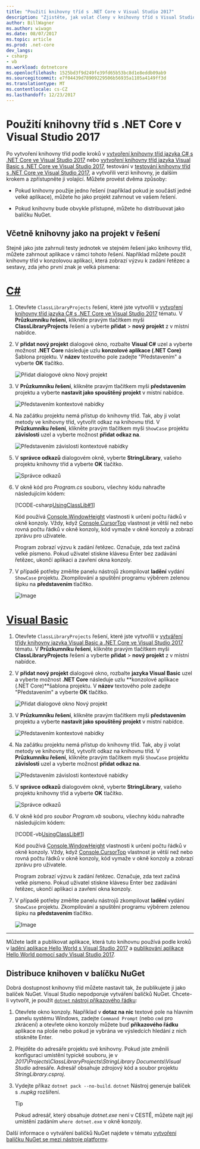 ```yaml
---
title: "Použití knihovny tříd s .NET Core v Visual Studio 2017"
description: "Zjistěte, jak volat členy v knihovny tříd s Visual Studio 2017."
author: BillWagner
ms.author: wiwagn
ms.date: 08/07/2017
ms.topic: article
ms.prod: .net-core
dev_langs:
- csharp
- vb
ms.workload: dotnetcore
ms.openlocfilehash: 1525bd3f9d249fe39fd65b53bc8d1e8eddb09ab9
ms.sourcegitcommit: e7f04439d78909229506b56935a1105a4149ff3d
ms.translationtype: MT
ms.contentlocale: cs-CZ
ms.lasthandoff: 12/23/2017
---
```

# <a name="consuming-a-class-library-with-net-core-in-visual-studio-2017"></a>Použití knihovny tříd s .NET Core v Visual Studio 2017

Po vytvoření knihovny tříd podle kroků v [vytvoření knihovny tříd jazyka C# s .NET Core ve Visual Studio 2017](./library-with-visual-studio.md) nebo [vytvoření knihovny tříd jazyka Visual Basic s .NET Core ve Visual Studio 2017](vb-library-with-visual-studio.md), testování v [testování knihovny tříd s .NET Core ve Visual Studio 2017](testing-library-with-visual-studio.md), a vytvořili verzi knihovny, je dalším krokem a zpřístupněte ji volající. Můžete provést dvěma způsoby:

* Pokud knihovny použije jedno řešení (například pokud je součástí jedné velké aplikace), můžete ho jako projekt zahrnout ve vašem řešení.

* Pokud knihovny bude obvykle přístupné, můžete ho distribuovat jako balíčku NuGet.

## <a name="including-a-library-as-a-project-in-a-solution"></a>Včetně knihovny jako na projekt v řešení

Stejně jako jste zahrnuli testy jednotek ve stejném řešení jako knihovny tříd, můžete zahrnout aplikace v rámci tohoto řešení. Například můžete použít knihovny tříd v konzolovou aplikaci, která zobrazí výzvu k zadání řetězec a sestavy, zda jeho první znak je velká písmena:

# <a name="ctabcsharp"></a>[C#](#tab/csharp)
1. Otevřete `ClassLibraryProjects` řešení, které jste vytvořili v [vytvoření knihovny tříd jazyka C# s .NET Core ve Visual Studio 2017](./library-with-visual-studio.md) tématu. V **Průzkumníku řešení**, klikněte pravým tlačítkem myši **ClassLibraryProjects** řešení a vyberte **přidat** > **nový projekt** z v místní nabídce.

1. V **přidat nový projekt** dialogové okno, rozbalte **Visual C#** uzel a vyberte možnost **.NET Core** následuje uzlu **konzolové aplikace (.NET Core)** Šablona projektu. V **název** textového pole zadejte "Představením" a vyberte **OK** tlačítko.

   ![Přidat dialogové okno Nový projekt](./media/consuming-library-with-visual-studio/addnewproject.png)

1. V **Průzkumníku řešení**, klikněte pravým tlačítkem myši **představením** projektu a vyberte **nastavit jako spouštěný projekt** v místní nabídce. 

   ![Představením kontextové nabídky](./media/consuming-library-with-visual-studio/setstartupproject.png)

1. Na začátku projektu nemá přístup do knihovny tříd. Tak, aby ji volat metody ve knihovny tříd, vytvořit odkaz na knihovnu tříd. V **Průzkumníku řešení**, klikněte pravým tlačítkem myši `ShowCase` projektu **závislosti** uzel a vyberte možnost **přidat odkaz na**.

   ![Představením závislosti kontextové nabídky](./media/consuming-library-with-visual-studio/addreference.png)

1. V **správce odkazů** dialogovém okně, vyberte **StringLibrary**, vašeho projektu knihovny tříd a vyberte **OK** tlačítko.

   ![Správce odkazů](./media/consuming-library-with-visual-studio/referencemanager.png)

1. V okně kód pro *Program.cs* souboru, všechny kódu nahraďte následujícím kódem:

   [!CODE-csharp[UsingClassLib#1](../../../samples/snippets/csharp/getting_started/with_visual_studio_2017/showcase.cs)]

   Kód používá [Console.WindowHeight](xref:System.Console.WindowHeight) vlastnosti k určení počtu řádků v okně konzoly. Vždy, když [Console.CursorTop](xref:System.Console.CursorTop) vlastnost je větší než nebo rovná počtu řádků v okně konzoly, kód vymaže v okně konzoly a zobrazí zprávu pro uživatele.

   Program zobrazí výzvu k zadání řetězec. Označuje, zda text začíná velké písmeno. Pokud uživatel stiskne klávesu Enter bez zadávání řetězec, ukončí aplikaci a zavření okna konzoly.

1. V případě potřeby změňte panelu nástrojů zkompilovat **ladění** vydání `ShowCase` projektu. Zkompilování a spuštění programu výběrem zelenou šipku na **představením** tlačítko.

   ![Image](./media/consuming-library-with-visual-studio/toolbar.png)
# <a name="visual-basictabvisual-basic"></a>[Visual Basic](#tab/visual-basic)
1. Otevřete `ClassLibraryProjects` řešení, které jste vytvořili v [vytváření třídy knihovny jazyka Visual Basic a .NET Core ve Visual Studio 2017](vb-library-with-visual-studio.md) tématu. V **Průzkumníku řešení**, klikněte pravým tlačítkem myši **ClassLibraryProjects** řešení a vyberte **přidat** > **nový projekt** z v místní nabídce.

1. V **přidat nový projekt** dialogové okno, rozbalte **jazyka Visual Basic** uzel a vyberte možnost **.NET Core** následuje uzlu **konzolové aplikace (.NET Core)**šablona projektu. V **název** textového pole zadejte "Představením" a vyberte **OK** tlačítko.

   ![Přidat dialogové okno Nový projekt](./media/consuming-library-with-visual-studio/vb-addnewproject.png)

1. V **Průzkumníku řešení**, klikněte pravým tlačítkem myši **představením** projektu a vyberte **nastavit jako spouštěný projekt** v místní nabídce. 

   ![Představením kontextové nabídky](./media/consuming-library-with-visual-studio/setstartupproject.png)

1. Na začátku projektu nemá přístup do knihovny tříd. Tak, aby ji volat metody ve knihovny tříd, vytvořit odkaz na knihovnu tříd. V **Průzkumníku řešení**, klikněte pravým tlačítkem myši `ShowCase` projektu **závislosti** uzel a vyberte možnost **přidat odkaz na**.

   ![Představením závislosti kontextové nabídky](./media/consuming-library-with-visual-studio/addreference.png)

1. V **správce odkazů** dialogovém okně, vyberte **StringLibrary**, vašeho projektu knihovny tříd a vyberte **OK** tlačítko.

   ![Správce odkazů](./media/consuming-library-with-visual-studio/referencemanager.png)

1. V okně kód pro *soubor Program.vb* souboru, všechny kódu nahraďte následujícím kódem:

    [!CODE-vb[UsingClassLib#1](../../../samples/snippets/core/tutorials/vb-library-with-visual-studio/showcase.vb)]

   Kód používá [Console.WindowHeight](xref:System.Console.WindowHeight) vlastnosti k určení počtu řádků v okně konzoly. Vždy, když [Console.CursorTop](xref:System.Console.CursorTop) vlastnost je větší než nebo rovná počtu řádků v okně konzoly, kód vymaže v okně konzoly a zobrazí zprávu pro uživatele.

   Program zobrazí výzvu k zadání řetězec. Označuje, zda text začíná velké písmeno. Pokud uživatel stiskne klávesu Enter bez zadávání řetězec, ukončí aplikaci a zavření okna konzoly.

1. V případě potřeby změňte panelu nástrojů zkompilovat **ladění** vydání `ShowCase` projektu. Zkompilování a spuštění programu výběrem zelenou šipku na **představením** tlačítko.

   ![Image](./media/consuming-library-with-visual-studio/toolbar.png)
---

Můžete ladit a publikovat aplikace, která tuto knihovnu používá podle kroků v [ladění aplikace Hello World s Visual Studio 2017](debugging-with-visual-studio.md) a [publikování aplikace Hello World pomocí sady Visual Studio 2017](publishing-with-visual-studio.md).

## <a name="distributing-the-library-in-a-nuget-package"></a>Distribuce knihoven v balíčku NuGet

Dobrá dostupnost knihovny tříd můžete nastavit tak, že publikujete ji jako balíček NuGet. Visual Studio nepodporuje vytváření balíčků NuGet. Chcete-li vytvořit, je použít [ `dotnet` nástroj příkazového řádku](../../core/tools/dotnet.md):

1. Otevřete okno konzoly. Například v **dotaz na nic** textové pole na hlavním panelu systému Windows, zadejte `Command Prompt` (nebo `cmd` pro zkrácení) a otevřete okno konzoly můžete buď **příkazového řádku** aplikace na ploše nebo pokud je vybrána ve výsledcích hledání z nich stiskněte Enter.

1. Přejděte do adresáře projektu své knihovny. Pokud jste změnili konfiguraci umístění typické souboru, je v *2017\Projects\ClassLibraryProjects\StringLibrary Documents\Visual Studio* adresáře. Adresář obsahuje zdrojový kód a soubor projektu *StringLibrary.csproj*.

1. Vydejte příkaz `dotnet pack --no-build`. `dotnet` Nástroj generuje balíček s *.nupkg* rozšíření.

   > [!TIP]
   > Pokud adresář, který obsahuje *dotnet.exe* není v CESTĚ, můžete najít její umístění zadáním `where dotnet.exe` v okně konzoly.

Další informace o vytváření balíčků NuGet najdete v tématu [vytvoření balíčku NuGet se mezi nástroje platformy](../../core/deploying/creating-nuget-packages.md).
